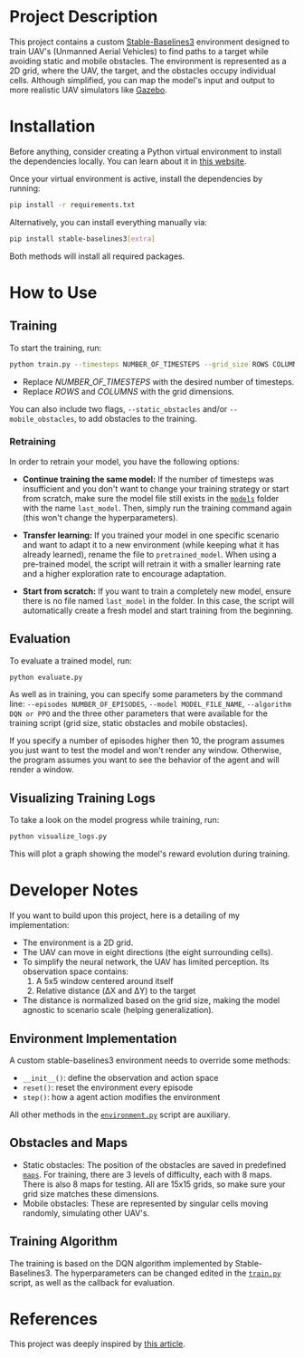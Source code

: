 # Project Description

This project contains a custom [Stable-Baselines3](https://stable-baselines3.readthedocs.io/) environment designed to train UAV's (Unmanned Aerial Vehicles) to find paths to a target while avoiding static and mobile obstacles.
The environment is represented as a 2D grid, where the UAV, the target, and the obstacles occupy individual cells.
Although simplified, you can map the model's input and output to more realistic UAV simulators like [Gazebo](https://gazebosim.org/).

# Installation

Before anything, consider creating a Python virtual environment to install the dependencies locally.
You can learn about it in [this website](https://www.w3schools.com/python/python_virtualenv.asp).

Once your virtual environment is active, install the dependencies by running:

```sh
pip install -r requirements.txt
```

Alternatively, you can install everything manually via:

```sh
pip install stable-baselines3[extra]
```

Both methods will install all required packages.

# How to Use

## Training

To start the training, run:

```sh
python train.py --timesteps NUMBER_OF_TIMESTEPS --grid_size ROWS COLUMNS
```

- Replace *NUMBER_OF_TIMESTEPS* with the desired number of timesteps.
- Replace *ROWS* and *COLUMNS* with the grid dimensions.

You can also include two flags, `--static_obstacles` and/or `--mobile_obstacles`, to add obstacles to the training.

### Retraining

In order to retrain your model, you have the following options:
- **Continue training the same model:**
If the number of timesteps was insufficient and you don't want to change your training strategy or start from scratch, make sure the model file still exists in the [`models`](./models/) folder with the name `last_model`.
Then, simply run the training command again (this won't change the hyperparameters).

- **Transfer learning:**
If you trained your model in one specific scenario and want to adapt it to a new environment (while keeping what it has already learned), rename the file to `pretrained_model`.
When using a pre-trained model, the script will retrain it with a smaller learning rate and a higher exploration rate to encourage adaptation.

- **Start from scratch:**
If you want to train a completely new model, ensure there is no file named `last_model` in the folder.
In this case, the script will automatically create a fresh model and start training from the beginning.

## Evaluation

To evaluate a trained model, run:

```sh
python evaluate.py
```

As well as in training, you can specify some parameters by the command line:
`--episodes NUMBER_OF_EPISODES`, `--model MODEL_FILE_NAME`, `--algorithm DQN or PPO` and the three other parameters that were available for the training script (grid size, static obstacles and mobile obstacles).

If you specify a number of episodes higher then 10, the program assumes you just want to test the model and won't render any window.
Otherwise, the program assumes you want to see the behavior of the agent and will render a window.

## Visualizing Training Logs

To take a look on the model progress while training, run:

```sh
python visualize_logs.py
```

This will plot a graph showing the model's reward evolution during training.

# Developer Notes

If you want to build upon this project, here is a detailing of my implementation:
- The environment is a 2D grid.
- The UAV can move in eight directions (the eight surrounding cells).
- To simplify the neural network, the UAV has limited perception. Its observation space contains:
    1. A 5x5 window centered around itself
    2. Relative distance (ΔX and ΔY) to the target
- The distance is normalized based on the grid size, making the model agnostic to scenario scale (helping generalization).

## Environment Implementation
A custom stable-baselines3 environment needs to override some methods:
- `__init__()`: define the observation and action space
- `reset()`: reset the environment every episode
- `step()`: how a agent action modifies the environment

All other methods in the [`environment.py`](./environment.py) script are auxiliary.

## Obstacles and Maps
- Static obstacles: The position of the obstacles are saved in predefined [`maps`](./maps/).
For training, there are 3 levels of difficulty, each with 8 maps.
There is also 8 maps for testing.
All are 15x15 grids, so make sure your grid size matches these dimensions.
- Mobile obstacles: These are represented by singular cells moving randomly, simulating other UAV's.

## Training Algorithm
The training is based on the DQN algorithm implemented by Stable-Baselines3.
The hyperparameters can be changed edited in the [`train.py`](./train.py) script, as well as the callback for evaluation.

# References

This project was deeply inspired by [this article](https://ieeexplore.ieee.org/document/9564258).